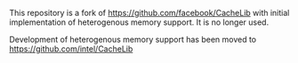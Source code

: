 This repository is a fork of https://github.com/facebook/CacheLib with initial implementation of heterogenous memory support. It is no longer used.

Development of heterogenous memory support has been moved to https://github.com/intel/CacheLib
